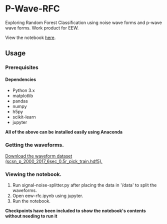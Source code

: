 # P-Wave-RFC
Exploring Random Forest Classification using noise wave forms and p-wave wave forms. Work product for EEW.

View the notebook [here](https://github.com/sjsu-earthquake-early-warning/P-Wave-RFC/blob/master/eew-rfc.ipynb).
## Usage
### Prerequisites
#### Dependencies
* Python 3.x
* matplotlib
* pandas
* numpy
* h5py
* scikit-learn
* jupyter

**All of the above can be installed easily using Anaconda**
### Getting the waveforms.
[Download the waveform dataset (scsn_p_2000_2017_6sec_0.5r_pick_train.hdf5).](http://scedc.caltech.edu/research-tools/deeplearning.html)
### Viewing the notebook.
1. Run signal-noise-splitter.py after placing the data in '/data' to split the waveforms.
2. Open eew-rfc.ipynb using jupyter.
3. Run the notebook.

**Checkpoints have been included to show the notebook's contents without needing to run it**
